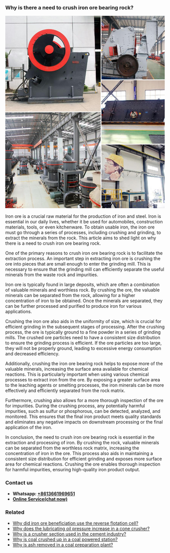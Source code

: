 <h3>Why is there a need to crush iron ore bearing rock?</h3><img src='1701671439.jpg' alt=''><p>Iron ore is a crucial raw material for the production of iron and steel. Iron is essential in our daily lives, whether it be used for automobiles, construction materials, tools, or even kitchenware. To obtain usable iron, the iron ore must go through a series of processes, including crushing and grinding, to extract the minerals from the rock. This article aims to shed light on why there is a need to crush iron ore bearing rock.</p><p>One of the primary reasons to crush iron ore bearing rock is to facilitate the extraction process. An important step in extracting iron ore is crushing the ore into pieces that are small enough to enter the grinding mill. This is necessary to ensure that the grinding mill can efficiently separate the useful minerals from the waste rock and impurities.</p><p>Iron ore is typically found in large deposits, which are often a combination of valuable minerals and worthless rock. By crushing the ore, the valuable minerals can be separated from the rock, allowing for a higher concentration of iron to be obtained. Once the minerals are separated, they can be further processed and purified to produce iron for various applications.</p><p>Crushing the iron ore also aids in the uniformity of size, which is crucial for efficient grinding in the subsequent stages of processing. After the crushing process, the ore is typically ground to a fine powder in a series of grinding mills. The crushed ore particles need to have a consistent size distribution to ensure the grinding process is efficient. If the ore particles are too large, they will not be properly ground, leading to excessive energy consumption and decreased efficiency.</p><p>Additionally, crushing the iron ore bearing rock helps to expose more of the valuable minerals, increasing the surface area available for chemical reactions. This is particularly important when using various chemical processes to extract iron from the ore. By exposing a greater surface area to the leaching agents or smelting processes, the iron minerals can be more effectively and efficiently separated from the rock matrix.</p><p>Furthermore, crushing also allows for a more thorough inspection of the ore for impurities. During the crushing process, any potentially harmful impurities, such as sulfur or phosphorous, can be detected, analyzed, and monitored. This ensures that the final iron product meets quality standards and eliminates any negative impacts on downstream processing or the final application of the iron.</p><p>In conclusion, the need to crush iron ore bearing rock is essential in the extraction and processing of iron. By crushing the rock, valuable minerals can be separated from the worthless rock matrix, increasing the concentration of iron in the ore. This process also aids in maintaining a consistent size distribution for efficient grinding and exposes more surface area for chemical reactions. Crushing the ore enables thorough inspection for harmful impurities, ensuring high-quality iron product output.</p><h3>Contact us</h3><ul><li><strong>Whatsapp:&nbsp;<a href="https://wa.me/8613661969651">+8613661969651</a></strong></li><li><a href="https://swt.shibang-china.com/?git&amp;zhl"><strong>Online Service(chat now)</strong></a></li></ul><h3>Related</h3><ul><li><a href='Why%20did%20iron%20ore%20beneficiation%20use%20the%20reverse%20flotation%20cell%3F.md'>Why did iron ore beneficiation use the reverse flotation cell?</a></li><li><a href='Why%20does%20the%20lubricating%20oil%20pressure%20increase%20in%20a%20cone%20crusher%3F.md'>Why does the lubricating oil pressure increase in a cone crusher?</a></li><li><a href='Why%20is%20a%20crusher%20section%20used%20in%20the%20cement%20industry%3F.md'>Why is a crusher section used in the cement industry?</a></li><li><a href='Why%20is%20coal%20crushed%20up%20in%20a%20coal%20powered%20station%3F.md'>Why is coal crushed up in a coal powered station?</a></li><li><a href='Why%20is%20ash%20removed%20in%20a%20coal%20preparation%20plant%3F.md'>Why is ash removed in a coal preparation plant?</a></li></ul>